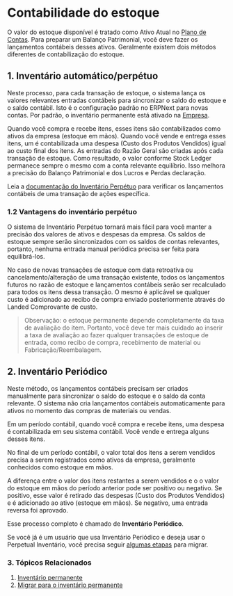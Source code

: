 # Contabilidade do estoque



O valor do estoque disponível é tratado como Ativo Atual no [Plano de
Contas](/docs/pt/accounts/chart-of-accounts). Para preparar um Balanço Patrimonial, você deve fazer os lançamentos contábeis desses ativos. Geralmente existem dois métodos diferentes de
contabilização do estoque.


## 1. Inventário automático/perpétuo


Neste processo, para cada transação de estoque, o sistema lança os valores relevantes
entradas contábeis para sincronizar o saldo do estoque e o saldo contábil. Isto é o
configuração padrão no ERPNext para novas contas. Por padrão, o inventário permanente está ativado na [Empresa](/docs/pt/setting-up/company-setup#23-stock-settings).


Quando você compra e recebe itens, esses itens são contabilizados como ativos da empresa
(estoque em mãos). Quando você vende e entrega esses itens, um
é contabilizada uma despesa (Custo dos Produtos Vendidos) igual ao custo final dos itens.
As entradas do Razão Geral são criadas após cada transação de estoque. Como resultado,
o valor conforme Stock Ledger permanece sempre o mesmo com a conta relevante
equilíbrio. Isso melhora a precisão do Balanço Patrimonial e dos Lucros e Perdas
declaração.


Leia a [documentação do Inventário Perpétuo](/docs/pt/stock/perpetual-inventory)
para verificar os lançamentos contábeis de uma transação de ações específica.


### 1.2 Vantagens do inventário perpétuo


O sistema de Inventário Perpétuo tornará mais fácil para você manter a precisão dos valores de ativos e despesas da empresa. Os saldos de estoque sempre serão sincronizados com os saldos de contas relevantes, portanto, nenhuma entrada manual periódica precisa ser feita para equilibrá-los.


No caso de novas transações de estoque com data retroativa ou cancelamento/alteração de uma transação existente, todos os lançamentos futuros no razão de estoque e lançamentos contábeis serão
ser recalculado para todos os itens dessa transação. O mesmo é aplicável se
qualquer custo é adicionado ao recibo de compra enviado posteriormente através do Landed
Comprovante de custo.



> 
> Observação: o estoque permanente depende completamente da taxa de avaliação do item.
>  Portanto, você deve ter mais cuidado ao inserir a taxa de avaliação ao fazer qualquer
>  transações de estoque de entrada, como recibo de compra, recebimento de material ou
>  Fabricação/Reembalagem.
> 
> 
> 



## 2. Inventário Periódico


Neste método, os lançamentos contábeis precisam ser criados manualmente para sincronizar o saldo do estoque e o saldo da conta relevante. O sistema não cria
lançamentos contábeis automaticamente para ativos no momento das compras de materiais
ou vendas.


Em um período contábil, quando você compra e recebe itens, uma despesa é contabilizada
em seu sistema contábil. Você vende e entrega alguns desses itens.


No final de um período contábil, o valor total dos itens a serem vendidos precisa
a serem registrados como ativos da empresa, geralmente conhecidos como estoque em mãos.


A diferença entre o valor dos itens restantes a serem vendidos e o
o valor do estoque em mãos do período anterior pode ser positivo ou negativo. Se
positivo, esse valor é retirado das despesas (Custo dos Produtos Vendidos) e é
adicionado ao ativo (estoque em mãos). Se negativo, uma entrada reversa
foi aprovado.


Esse processo completo é chamado de **Inventário Periódico**.


Se você já é um usuário que usa Inventário Periódico e deseja usar o Perpetual
Inventário, você precisa seguir [algumas etapas](/docs/pt/stock/articles/migrate-to-perpetual-inventory) para migrar.


### 3. Tópicos Relacionados


1. [Inventário permanente](/docs/pt/stock/perpetual-inventory)
2. [Migrar para o inventário permanente](/docs/pt/stock/articles/migrate-to-perpetual-inventory)



